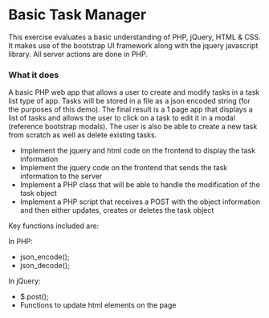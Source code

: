 # Basic Task Manager
This exercise evaluates a basic understanding of PHP, jQuery, HTML &amp; CSS. It makes use of the bootstrap UI framework along with the jquery javascript library. All server actions are done in PHP.

### What it does
A basic PHP web app that allows a user to create and modify tasks in a task list type of app. Tasks will be stored in a file as a json encoded string (for the purposes of this demo).
The final result is a 1 page app that displays a list of tasks and allows the user to click on a task to edit it in a modal (reference bootstrap modals). The user is also be able to create a new task from scratch as well as delete existing tasks.
* Implement the jquery and html code on the frontend to display the task information
* Implement the jquery code on the frontend that sends the task information to the server
* Implement a PHP class that will be able to handle the modification of the task object
* Implement a PHP script that receives a POST with the object information and then either updates, creates or deletes the task object

Key functions included are:

In PHP:
* json_encode();
* json_decode();

In jQuery:
* $.post();
* Functions to update html elements on the page

